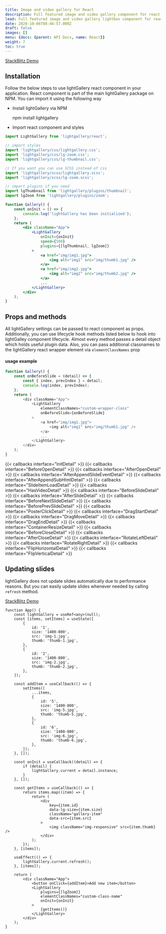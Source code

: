 ```yaml
---
title: Image and video gallery for React
description: Full featured image and video gallery component for react
lead: Full featured image and video gallery lightbox component for react.
date: 2020-10-06T08:48:57.000Z
draft: false
images: []
menu: {docs: {parent: API Docs, name: React}}
weight: 7
toc: true
---
```


<a class="btn btn-outline-primary" href="https://stackblitz.com/edit/lightgallery-react" target="_blank">StackBlitz
Demo</a>

## Installation

Follow the below steps to use lightGallery react component in your application.
React component is part of the main lightGallery package on NPM. You can import
it using the following way

-   Install lightGallery via NPM


    npm install lightgallery

-   Import react component and styles

```jsx
import LightGallery from 'lightgallery/react';

// import styles
import 'lightgallery/css/lightgallery.css';
import 'lightgallery/css/lg-zoom.css';
import 'lightgallery/css/lg-thumbnail.css';

// If you want you can use SCSS instead of css
import 'lightgallery/scss/lightgallery.scss';
import 'lightgallery/scss/lg-zoom.scss';

// import plugins if you need
import lgThumbnail from 'lightgallery/plugins/thumbnail';
import lgZoom from 'lightgallery/plugins/zoom';

function Gallery() {
    const onInit = () => {
        console.log('lightGallery has been initialized');
    };
    return (
        <div className="App">
            <LightGallery
                onInit={onInit}
                speed={500}
                plugins={[lgThumbnail, lgZoom]}
            >
                <a href="img/img1.jpg">
                    <img alt="img1" src="img/thumb1.jpg" />
                </a>
                <a href="img/img2.jpg">
                    <img alt="img2" src="img/thumb2.jpg" />
                </a>
                ...
            </LightGallery>
        </div>
    );
}
```

## Props and methods

All lightGallery settings can be passed to react component as props.
Additionally, you can use lifecycle hook methods listed below to hook into
lightGalley component lifecycle. Almost every method passes a detail object
which holds useful plugin data. Also, you can pass additional classnames to the
lightGallery react wrapper element via `elementClassNames` prop

#### usage example

```js
function Gallery() {
    const onBeforeSlide = (detail) => {
        const { index, prevIndex } = detail;
        console.log(index, prevIndex);
    };
    return (
        <div className="App">
            <LightGallery
                elementClassNames="custom-wrapper-class"
                onBeforeSlide={onBeforeSlide}
            >
                <a href="img/img1.jpg">
                    <img alt="img1" src="img/thumb1.jpg" />
                </a>
                ...
            </LightGallery>
        </div>
    );
}
```

<div class="event-docs-list">
    {{< callbacks interface="InitDetail" >}}
    {{< callbacks interface="BeforeOpenDetail" >}}
    {{< callbacks interface="AfterOpenDetail" >}}
    {{< callbacks interface="AfterAppendSlideEventDetail" >}}
    {{< callbacks interface="AfterAppendSubHtmlDetail" >}}
    {{< callbacks interface="SlideItemLoadDetail" >}}
    {{< callbacks interface="HasVideoDetail" >}}
    {{< callbacks interface="BeforeSlideDetail" >}}
    {{< callbacks interface="AfterSlideDetail" >}}
    {{< callbacks interface="BeforeNextSlideDetail" >}}
    {{< callbacks interface="BeforePrevSlideDetail" >}}
    {{< callbacks interface="PosterClickDetail" >}}
    {{< callbacks interface="DragStartDetail" >}}
    {{< callbacks interface="DragMoveDetail" >}}
    {{< callbacks interface="DragEndDetail" >}}
    {{< callbacks interface="ContainerResizeDetail" >}}
    {{< callbacks interface="BeforeCloseDetail" >}}
    {{< callbacks interface="AfterCloseDetail" >}}
    {{< callbacks interface="RotateLeftDetail" >}}
    {{< callbacks interface="RotateRightDetail" >}}
    {{< callbacks interface="FlipHorizontalDetail" >}}
    {{< callbacks interface="FlipVerticalDetail" >}}
</div>

## Updating slides

lightGallery does not update slides automatically due to performance reasons.
But you can easily update slides whenever needed by calling `refresh` method.

<a class="btn btn-outline-primary" href="https://stackblitz.com/edit/lightgallery-react-update-slides" target="_blank">StackBlitz
Demo</a>

```tsx
function App() {
    const lightGallery = useRef<any>(null);
    const [items, setItems] = useState([
        {
            id: '1',
            size: '1400-800',
            src: 'img-1.jpg',
            thumb: 'thumb-1.jpg',
        },
        {
            id: '2',
            size: '1400-800',
            src: 'img-2.jpg',
            thumb: 'thumb-2.jpg',
        },
    ]);

    const addItem = useCallback(() => {
        setItems([
            ...items,
            {
                id: '5',
                size: '1400-800',
                src: 'img-5.jpg',
                thumb: 'thumb-5.jpg',
            },
            {
                id: '6',
                size: '1400-800',
                src: 'img-6.jpg',
                thumb: 'thumb-6.jpg',
            },
        ]);
    }, []);

    const onInit = useCallback((detail) => {
        if (detail) {
            lightGallery.current = detail.instance;
        }
    }, []);

    const getItems = useCallback(() => {
        return items.map((item) => {
            return (
                <div
                    key={item.id}
                    data-lg-size={item.size}
                    className="gallery-item"
                    data-src={item.src}
                >
                    <img className="img-responsive" src={item.thumb} />
                </div>
            );
        });
    }, [items]);

    useEffect(() => {
        lightGallery.current.refresh();
    }, [items]);

    return (
        <div className="App">
            <button onClick={addItem}>Add new item</button>
            <LightGallery
                plugins={[lgZoom]}
                elementClassNames="custom-class-name"
                onInit={onInit}
            >
                {getItems()}
            </LightGallery>
        </div>
    );
}
```
